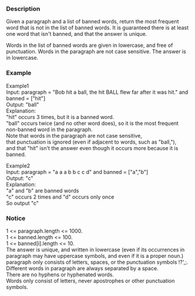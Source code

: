 ### Description
Given a paragraph and a list of banned words, return the most frequent word that is not in the list of banned words. It is guaranteed there is at least one word that isn't banned, and that the answer is unique.

Words in the list of banned words are given in lowercase, and free of punctuation. Words in the paragraph are not case sensitive. The answer is in lowercase.

### Example
Example1<br>
Input:  paragraph = "Bob hit a ball, the hit BALL flew far after it was hit." and banned = ["hit"]<br>
Output: "ball"<br>
Explanation:<br>
"hit" occurs 3 times, but it is a banned word.<br>
"ball" occurs twice (and no other word does), so it is the most frequent non-banned word in the paragraph. <br>
Note that words in the paragraph are not case sensitive,<br>
that punctuation is ignored (even if adjacent to words, such as "ball,"), <br>
and that "hit" isn't the answer even though it occurs more because it is banned.<br>

Example2<br>
Input:  paragraph = "a a a b b c c d" and banned = ["a","b"]<br>
Output: "c"<br>
Explanation:<br>
"a" and "b" are banned words<br>
"c" occurs 2 times and "d" occurs only once<br>
So output "c"<br>
### Notice
1 <= paragraph.length <= 1000.<br>
1 <= banned.length <= 100.<br>
1 <= banned[i].length <= 10.<br>
The answer is unique, and written in lowercase (even if its occurrences in paragraph may have uppercase symbols, and even if it is a proper noun.)
paragraph only consists of letters, spaces, or the punctuation symbols !?',;.<br>
Different words in paragraph are always separated by a space.<br>
There are no hyphens or hyphenated words.<br>
Words only consist of letters, never apostrophes or other punctuation symbols.<br>
